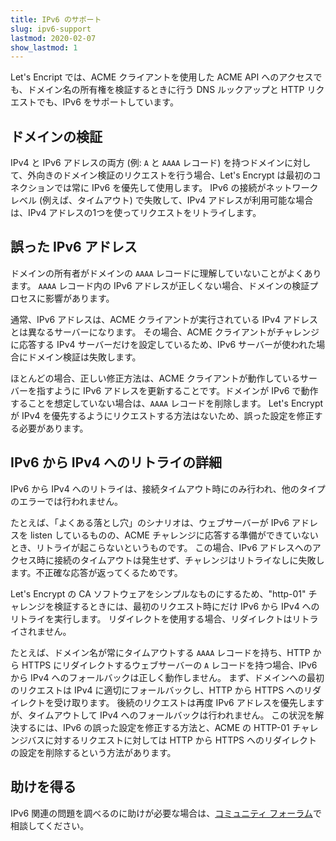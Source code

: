 ```yaml
---
title: IPv6 のサポート
slug: ipv6-support
lastmod: 2020-02-07
show_lastmod: 1
---
```



Let's Encript では、ACME クライアントを使用した ACME API へのアクセスでも、ドメイン名の所有権を検証するときに行う DNS ルックアップと HTTP リクエストでも、IPv6 をサポートしています。

## ドメインの検証

IPv4 と IPv6 アドレスの両方 (例: `A` と `AAAA` レコード) を持つドメインに対して、外向きのドメイン検証のリクエストを行う場合、Let's Encrypt は最初のコネクションでは常に IPv6 を優先して使用します。 IPv6 の接続がネットワークレベル (例えば、タイムアウト) で失敗して、IPv4 アドレスが利用可能な場合は、IPv4 アドレスの1つを使ってリクエストをリトライします。

## 誤った IPv6 アドレス

ドメインの所有者がドメインの `AAAA` レコードに理解していないことがよくあります。 `AAAA` レコード内の IPv6 アドレスが正しくない場合、ドメインの検証プロセスに影響があります。

通常、IPv6 アドレスは、ACME クライアントが実行されている IPv4 アドレスとは異なるサーバーになります。 その場合、ACME クライアントがチャレンジに応答する IPv4 サーバーだけを設定しているため、IPv6 サーバーが使われた場合にドメイン検証は失敗します。

ほとんどの場合、正しい修正方法は、ACME クライアントが動作しているサーバーを指すように IPv6 アドレスを更新することです。ドメインが IPv6 で動作することを想定していない場合は、`AAAA` レコードを削除します。 Let's Encrypt が IPv4 を優先するようにリクエストする方法はないため、誤った設定を修正する必要があります。

## IPv6 から IPv4 へのリトライの詳細

IPv6 から IPv4 へのリトライは、接続タイムアウト時にのみ行われ、他のタイプのエラーでは行われません。

たとえば、「よくある落とし穴」のシナリオは、ウェブサーバーが IPv6 アドレスを listen しているものの、ACME チャレンジに応答する準備ができていないとき、リトライが起こらないというものです。 この場合、IPv6 アドレスへのアクセス時に接続のタイムアウトは発生せず、チャレンジはリトライなしに失敗します。不正確な応答が返ってくるためです。

Let's Encrypt の CA ソフトウェアをシンプルなものにするため、"http-01" チャレンジを検証するときには、最初のリクエスト時にだけ IPv6 から IPv4 へのリトライを実行します。 リダイレクトを使用する場合、リダイレクトはリトライされません。

たとえば、ドメイン名が常にタイムアウトする `AAAA` レコードを持ち、HTTP から HTTPS にリダイレクトするウェブサーバーの `A` レコードを持つ場合、IPv6 から IPv4 へのフォールバックは正しく動作しません。 まず、ドメインへの最初のリクエストは IPv4 に適切にフォールバックし、HTTP から HTTPS へのリダイレクトを受け取ります。 後続のリクエストは再度 IPv6 アドレスを優先しますが、タイムアウトして IPv4 へのフォールバックは行われません。 この状況を解決するには、IPv6 の誤った設定を修正する方法と、ACME の HTTP-01 チャレンジバスに対するリクエストに対しては HTTP から HTTPS へのリダイレクトの設定を削除するという方法があります。

## 助けを得る

IPv6 関連の問題を調べるのに助けが必要な場合は、[コミュニティ フォーラム](https://community.letsencrypt.org)で相談してください。
